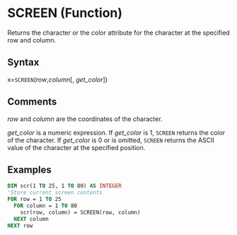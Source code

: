 # SCREEN (Function)

Returns the character or the color attribute for the character at the specified row and column.

## Syntax

x=`SCREEN`(*row*,*column*[, *get_color*])

## Comments

*row* and *column* are the coordinates of the character.

*get_color* is a numeric expression. If *get_color* is 1, `SCREEN` returns the color of the character. If *get_color* is 0 or is omitted, `SCREEN` returns the ASCII value of the character at the specified position.

## Examples

```vb
DIM scr(1 TO 25, 1 TO 80) AS INTEGER
'Store current screen contents
FOR row = 1 TO 25
  FOR column = 1 TO 80
    scr(row, column) = SCREEN(row, column)
  NEXT column
NEXT row
```
